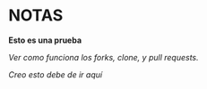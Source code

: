 # NOTAS


**Esto es una prueba**

*Ver como funciona los forks, clone, y pull requests.*


*Creo esto debe de ir aquí*
